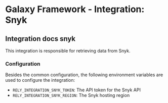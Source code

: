 # Galaxy Framework - Integration: Snyk

## Integration docs snyk

This integration is responsible for retrieving data from Snyk.

### Configuration

Besides the common configuration, the following environment variables are used to configure the integration:

- `RELY_INTEGRATION_SNYK_TOKEN`: The API token for the Snyk API
- `RELY_INTEGRATION_SNYK_REGION`: The Snyk hosting region
